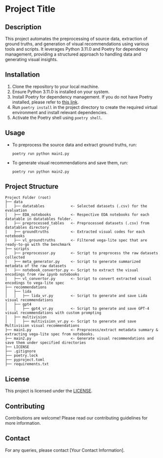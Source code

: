 # Project Title

## Description

This project automates the preprocessing of source data, extraction of ground truths, and generation of visual recommendations using various tools and scripts. It leverages Python 3.11.0 and Poetry for dependency management, providing a structured approach to handling data and generating visual insights.

## Installation

1. Clone the repository to your local machine.
2. Ensure Python 3.11.0 is installed on your system.
3. Install Poetry for dependency management. If you do not have Poetry installed, please refer to [this link](https://python-poetry.org/docs/).
4. Run `poetry install` in the project directory to create the required virtual environment and install relevant dependencies.
5. Activate the Poetry shell using `poetry shell`.

## Usage

- To preprocess the source data and extract ground truths, run:
    ```
    poetry run python main1.py
    ```
- To generate visual recommendations and save them, run:
    ```
    poetry run python main2.py
    ```

## Project Structure

```plaintext
Project Folder (root)
├── data
│   ├── datatables            <- Selected datasets (.csv) for the evaluation
│   ├── EDA_notebooks         <- Respective EDA notebooks for each datatable in datatables folder.
│   ├── preprocessed_tables   <- Preprocessed datasets (.csv) from datatables directory 
│   ├── groundtruths          <- Extracted visual codes for each notebooks 
│   ├── vl_groundtruths       <- Filtered vega-lite spec that are ready-to-go with the benchmark
├── scripts
│   ├── preprocessor.py       <- Script to preprocess the raw datasets collected
│   ├── meta_generator.py     <- Script to generate summarized metadata of the raw datasets
│   ├── notebook_convertor.py <- Script to extract the visual encodings from raw ipynb notebooks
│   ├── vl_convertor.py       <- Script to convert extracted visual encodings to vega-lite spec
├── recommendations
│   ├── lida
│   │   ├── lida_vr.py        <- Script to generate and save Lida visual recommendations
│   ├── gpt4
│   │   ├── gpt4_vr.py        <- Script to generate and save GPT-4 visual recommendations with custom prompting
│   ├── multivision
│   │   ├── multivision_vr.py <- Script to generate and save Multivision visual recommendations
├── main1.py                  <- Preprocess/extract metadata summary & extracting vega-lite spec from notebooks.
├── main2.py                  <- Generate visual recommendations and save them under specified directories
├── LICENSE
├── .gitignore
├── poetry.lock
├── pyproject.toml
├── requirements.txt
```

## License

This project is licensed under the [LICENSE]().

## Contributing

Contributions are welcome! Please read our contributing guidelines for more information.

## Contact

For any queries, please contact [Your Contact Information].